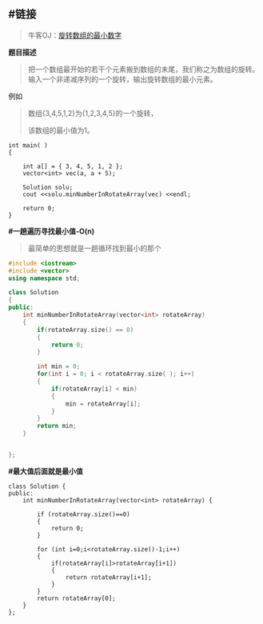 #链接
------- 

>牛客OJ：[旋转数组的最小数字](http://www.nowcoder.com/practice/9f3231a991af4f55b95579b44b7a01ba?tpId=13&tqId=11159&rp=1&ru=%2Fta%2Fcoding-interviews&qru=%2Fta%2Fcoding-interviews%2Fquestion-rankingg) 



**题目描述**


>把一个数组最开始的若干个元素搬到数组的末尾，我们称之为数组的旋转。输入一个非递减序列的一个旋转，输出旋转数组的最小元素。

例如
>数组{3,4,5,1,2}为{1,2,3,4,5}的一个旋转，
>
>该数组的最小值为1。

```
int main( )
{

    int a[] = { 3, 4, 5, 1, 2 };
    vector<int> vec(a, a + 5);

    Solution solu;
    cout <<solu.minNumberInRotateArray(vec) <<endl;

    return 0;
}

```

**#一趟遍历寻找最小值-O(n)**

>最简单的思想就是一趟循环找到最小的那个
```cpp
#include <iostream>
#include <vector>
using namespace std;

class Solution
{
public:
    int minNumberInRotateArray(vector<int> rotateArray)
    {
        if(rotateArray.size() == 0)
        {
            return 0;
        }

        int min = 0;
        for(int i = 0; i < rotateArray.size( ); i++)
        {
            if(rotateArray[i] < min)
            {
                min = rotateArray[i];
            }
        }
        return min;
    }


};

```

**#最大值后面就是最小值**
```
class Solution {
public:
    int minNumberInRotateArray(vector<int> rotateArray) {

        if (rotateArray.size()==0)
        {
            return 0;
        }

        for (int i=0;i<rotateArray.size()-1;i++)
        {
            if(rotateArray[i]>rotateArray[i+1])
            {
                return rotateArray[i+1];
            }
        }
        return rotateArray[0];
    }
};
```
